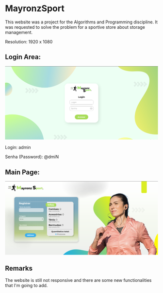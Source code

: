 # MayronzSport
This website was a project for the Algorithms and Programming discipline. It was requested to solve the problem for a sportive store about storage management.

Resolution: 1920 x 1080

## Login Area: 
<img src="/images/login-img.png">

Login: admin

Senha (Password): @dmiN

## Main Page:
<img src="/images/main-img.png">

## Remarks
The website is still not responsive and there are some new functionalities that I'm going to add.


